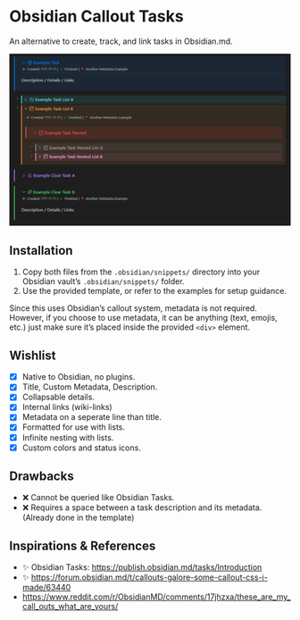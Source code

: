 # Obsidian Callout Tasks
An alternative to create, track, and link tasks in Obsidian.md.

![preview](Obsidian%20Tasks%20Examples%20Preview.png)

## Installation
1. Copy both files from the `.obsidian/snippets/` directory into your Obsidian vault’s `.obsidian/snippets/` folder.
2. Use the provided template, or refer to the examples for setup guidance.

Since this uses Obsidian’s callout system, metadata is not required.
However, if you choose to use metadata, it can be anything (text, emojis, etc.) just make sure it’s placed inside the provided `<div>` element.

## Wishlist
- [x] Native to Obsidian, no plugins.
- [x] Title, Custom Metadata, Description.  
- [x] Collapsable details.
- [x] Internal links (wiki-links)
- [x] Metadata on a seperate line than title.  
- [x] Formatted for use with lists.
- [x] Infinite nesting with lists.
- [x] Custom colors and status icons. 

## Drawbacks
- ❌ Cannot be queried like Obsidian Tasks.
- ❌ Requires a space between a task description and its metadata. (Already done in the template)

## Inspirations & References 
- ✨ Obsidian Tasks: https://publish.obsidian.md/tasks/Introduction
- ✨ https://forum.obsidian.md/t/callouts-galore-some-callout-css-i-made/63440
- https://www.reddit.com/r/ObsidianMD/comments/17jhzxa/these_are_my_call_outs_what_are_yours/
